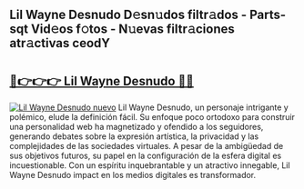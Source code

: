 ## Lil Wayne Desnudo D𝚎sn𝚞dos filtr𝚊dos - Parts-sqt Vid𝚎os f𝚘tos - N𝚞evas filtr𝚊ciones atr𝚊ctivas ceodY

# <h2><a href="http://mbctzq0.tromn.icu/?c=Lil+Wayne+Desnudo">🔗👉👉👉 Lil Wayne Desnudo 🔗🔗</a></h2>

[![Lil Wayne Desnudo nuevo](https://i.imgur.com/pEAQMta.gif)](http://mbctzq0.tromn.icu/?c=Lil+Wayne+Desnudo)
Lil Wayne Desnudo, un personaje intrigante y polémico, elude la definición fácil. Su enfoque poco ortodoxo para construir una personalidad web ha magnetizado y ofendido a los seguidores, generando debates sobre la expresión artística, la privacidad y las complejidades de las sociedades virtuales. A pesar de la ambigüedad de sus objetivos futuros, su papel en la configuración de la esfera digital es incuestionable. Con un espíritu inquebrantable y un atractivo innegable, Lil Wayne Desnudo impact en los medios digitales es transformador.
